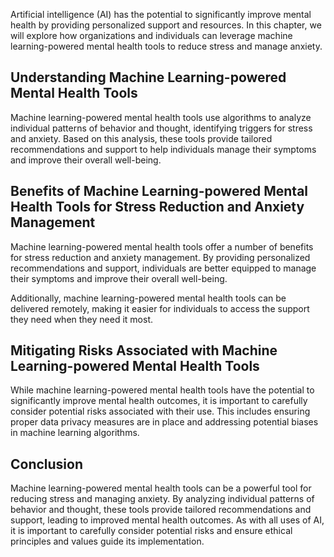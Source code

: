
Artificial intelligence (AI) has the potential to significantly improve mental health by providing personalized support and resources. In this chapter, we will explore how organizations and individuals can leverage machine learning-powered mental health tools to reduce stress and manage anxiety.

Understanding Machine Learning-powered Mental Health Tools
----------------------------------------------------------

Machine learning-powered mental health tools use algorithms to analyze individual patterns of behavior and thought, identifying triggers for stress and anxiety. Based on this analysis, these tools provide tailored recommendations and support to help individuals manage their symptoms and improve their overall well-being.

Benefits of Machine Learning-powered Mental Health Tools for Stress Reduction and Anxiety Management
----------------------------------------------------------------------------------------------------

Machine learning-powered mental health tools offer a number of benefits for stress reduction and anxiety management. By providing personalized recommendations and support, individuals are better equipped to manage their symptoms and improve their overall well-being.

Additionally, machine learning-powered mental health tools can be delivered remotely, making it easier for individuals to access the support they need when they need it most.

Mitigating Risks Associated with Machine Learning-powered Mental Health Tools
-----------------------------------------------------------------------------

While machine learning-powered mental health tools have the potential to significantly improve mental health outcomes, it is important to carefully consider potential risks associated with their use. This includes ensuring proper data privacy measures are in place and addressing potential biases in machine learning algorithms.

Conclusion
----------

Machine learning-powered mental health tools can be a powerful tool for reducing stress and managing anxiety. By analyzing individual patterns of behavior and thought, these tools provide tailored recommendations and support, leading to improved mental health outcomes. As with all uses of AI, it is important to carefully consider potential risks and ensure ethical principles and values guide its implementation.
